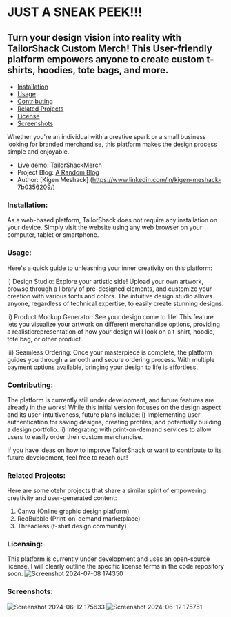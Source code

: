 # JUST A SNEAK PEEK!!!

## Turn your design vision into reality with TailorShack Custom Merch! This User-friendly platform empowers anyone to create custom t-shirts, hoodies, tote bags, and more.

* [Installation](#installation)
* [Usage](#usage)
* [Contributing](#contributing)
* [Related Projects](#RelatedProjects)
* [License](#license)
* [Screenshots](#Screenshots)

Whether you're an individual with a creative spark or a small business looking for branded merchandise, this platform makes the design process simple and enjoyable.

- Live demo: [TailorShackMerch](https://abomasal-paper.000webhostapp.com/)
- Project Blog: [A Random Blog](https://medium.com/@meshackkiprono12/have-you-ever-envisioned-yourself-walking-down-the-street-in-a-custom-designed-t-shirt-or-any-34094a2f2043)
- Author: [Kigen Meshack] (https://www.linkedin.com/in/kigen-meshack-7b0356209/)

### Installation:

As a web-based platform, TailorShack does not require any installation on your device. Simply visit the website using any web browser on your computer, tablet or smartphone.

### Usage:

Here's a quick guide to unleashing your inner creativity on this platform:

i) Design Studio: Explore your artistic side! Upload your own artwork, browse through a library of pre-designed elements, and customize your creation with various fonts and colors. The intuitive design studio allows anyone, regardless of technical expertise, to easily create stunning designs.

ii) Product Mockup Generator: See your design come to life! This feature lets you visualize your artwork on different merchandise options, providing a realisticrepresentation of how your design will look on a t-shirt, hoodie, tote bag, or other product.

iii) Seamless Ordering: Once your masterpiece is complete, the platform guides you through a smooth and secure ordering process. With multiple payment options available, bringing your design to life is effortless.

### Contributing:

The platform is currently still under development, and future features are already in the works! While this initial version focuses on the design aspect and its user-intuitiveness, future plans include:
i) Implementing user authentication for saving designs, creating profiles, and potentially building a design portfolio.
ii) Integrating with print-on-demand services to allow users to easily order their custom merchandise.

If you have ideas on how to improve TailorShack or want to contribute to its future development, feel free to reach out!

### Related Projects:

Here are some otehr projects that share a similar spirit of empowering creativity and user-generated content:

1) Canva (Online graphic design platform)
2) RedBubble (Print-on-demand marketplace)
3) Threadless (t-shirt design community)

### Licensing:

This platform is currently under development and uses an open-source license. I will clearly outline the specific license terms in the code repository soon.
![Screenshot 2024-07-08 174350](https://github.com/shacky-me/TailorShack-Merch-Design-Website/assets/110165182/a6502562-58bf-42f1-acaf-f278553410bf)

### Screenshots:

![Screenshot 2024-06-12 175633](https://github.com/shacky-me/TailorShack-Merch-Design-Website/assets/110165182/8ee8d82b-dbe2-4cee-a447-469741c2335e)
![Screenshot 2024-06-12 175751](https://github.com/shacky-me/TailorShack-Merch-Design-Website/assets/110165182/7bd145ec-3826-4028-9e6c-71988076fd4b)
